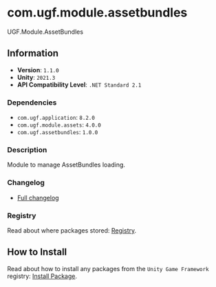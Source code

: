 # com.ugf.module.assetbundles

UGF.Module.AssetBundles

## Information

- **Version**: `1.1.0`
- **Unity**: `2021.3`
- **API Compatibility Level**: `.NET Standard 2.1`

### Dependencies

- `com.ugf.application`: `8.2.0`
- `com.ugf.module.assets`: `4.0.0`
- `com.ugf.assetbundles`: `1.0.0`


### Description

Module to manage AssetBundles loading.

### Changelog

- [Full changelog](changelog.md)

### Registry

Read about where packages stored: [Registry](https://github.com/unity-game-framework/organization/blob/main/docs/registry.md).

## How to Install

Read about how to install any packages from the `Unity Game Framework` registry: [Install Package](https://github.com/unity-game-framework/organization/blob/main/docs/install-packages.md).
